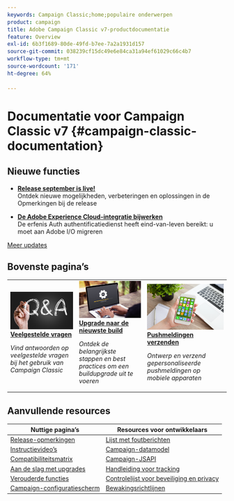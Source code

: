 ```yaml
---
keywords: Campaign Classic;home;populaire onderwerpen
product: campaign
title: Adobe Campaign Classic v7-productdocumentatie
feature: Overview
exl-id: 6b3f1689-80de-49fd-b7ee-7a2a1931d157
source-git-commit: 038239cf15dc49e6e84ca31a94ef61029c66c4b7
workflow-type: tm+mt
source-wordcount: '171'
ht-degree: 64%

---
```


# Documentatie voor Campaign Classic v7 {#campaign-classic-documentation}

<!--![](platform/using/assets/do-not-localize/banner_acc_doc.jpg) -->

## Nieuwe functies

* **[Release september is live!](rn/using/latest-release.md)**<br/> Ontdek nieuwe mogelijkheden, verbeteringen en oplossingen in de Opmerkingen bij de release

<!--* **[Secure your Campaign environment](technotes/using/tech-stack-upgrade.md)**<br/> Update to the latest versions to secure your Campaign platform-->

* **[De Adobe Experience Cloud-integratie bijwerken](integrations/using/configuring-adobe-io.md)**<br/> De erfenis Auth authentificatiedienst heeft eind-van-leven bereikt: u moet aan Adobe I/O migreren

[Meer updates](rn/using/documentation-updates.md)

## Bovenste pagina’s

<table style="table-layout:fixed">
<tr>
  <td>
    <a href="platform/using/common-questions.md">
      <img alt="Veelgestelde vragen" src="platform/using/assets/FAQ.png"/>
    </a>
    <div>
      <a href="platform/using/common-questions.md">
    <strong>Veelgestelde vragen</strong>
    </a>
    </div>
    <p>
    <em>Vind antwoorden op veelgestelde vragen bij het gebruik van Campaign Classic</em>
    <p>
  </td>
   <td>
    <a href="production/using/build-upgrade.md">
      <img alt="Buildupgrade" src="platform/using/assets/upgrade.png" />
    </a>
    <div>
      <a href="production/using/build-upgrade.md">
    <strong>Upgrade naar de nieuwste build</strong>
    </a>
    </div>
    <p>
    <em>Ontdek de belangrijkste stappen en best practices om een buildupgrade uit te voeren</em>
    <p>
  </td>
  <td>
    <a href="delivery/using/create-notifications-ios.md">
       <img alt="Pushmeldingen" src="platform/using/assets/push.png" />
    </a>
    <div>
       <a href="delivery/using/create-notifications-ios.md">
    <strong>Pushmeldingen verzenden</strong>
    </a>
    </div>
    <p>
    <em>Ontwerp en verzend gepersonaliseerde pushmeldingen op mobiele apparaten</em>
    <p>
  </td>
</tr>
</table>

## Aanvullende resources

| Nuttige pagina’s | Resources voor ontwikkelaars |
|---|---|
| [Release-opmerkingen](rn/using/latest-release.md) | [Lijst met foutberichten](https://experienceleague.adobe.com/developer/campaign-errors/error_codes.html?lang=nl) |
| [Instructievideo’s](https://experienceleague.adobe.com/docs/campaign-classic-learn/tutorials/overview.html?lang=nl) | [Campaign-datamodel](configuration/using/about-data-model.md) |
| [Compatibiliteitsmatrix](rn/using/compatibility-matrix.md) | [Campaign-JSAPI](https://experienceleague.adobe.com/developer/campaign-api/api/p-1.html) |
| [Aan de slag met upgrades](rn/using/rn-overview.md) | [Handleiding voor tracking](delivery/using/about-message-tracking.md) |
| [Verouderde functies](rn/using/deprecated-features.md) | [Controlelijst voor beveiliging en privacy](https://experienceleague.adobe.com/docs/campaign-classic/using/installing-campaign-classic/security-privacy/get-started-security-privacy.html) |
| [Campaign-configuratiescherm](https://experienceleague.adobe.com/docs/control-panel/using/control-panel-home.html?lang=nl) | [Bewakingsrichtlijnen](production/using/monitoring-guidelines.md) |
